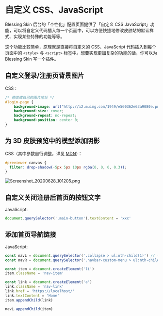 # 自定义 CSS、JavaScript

Blessing Skin 后台的「个性化」配置页面提供了「自定义 CSS JavaScript」功能，可以将自定义代码插入每一个页面中，可以方便快捷地修改皮肤站的默认样式、实现某些特殊的功能等等。

这个功能比较简单，原理就是直接将自定义的 CSS、JavaScript 代码插入到每个页面中的 `<style>` 与 `<script>` 标签中。想要实现更加复杂的功能的话，你可以为 Blessing Skin 写一个插件。

## 自定义登录/注册页背景图片

CSS：

```css
/* 修改成自己的图片地址 */
#login-page {
    background-image: url("http://i2.muimg.com/1949/e560362e63a9080e.png");
    background-size: cover;
    background-repeat: no-repeat;
    background-position: center 0;
}
```

## 为 3D 皮肤预览中的模型添加阴影

CSS（其中参数自行调整，详见 [MDN](https://developer.mozilla.org/en-US/docs/Web/CSS/filter-function/drop-shadow)）：

```css
#previewer canvas {
  filter: drop-shadow(-5px 5px 10px rgba(0, 0, 0, 0.3));
}
```

![Screenshot_20200628_101205.png](https://i.loli.net/2020/06/28/sZVIqLtxUA5SwYR.png)

## 自定义关闭注册后首页的按钮文字

JavaScript:

```js
document.querySelector('.main-button').textContent = 'xxx'
```

## 添加首页导航链接

JavaScript:

```js
const navL = document.querySelector('.collapse > ul:nth-child(1)') // 导航栏左侧
const navR = document.querySelector('.navbar-custom-menu > ul:nth-child(1)') // 导航栏右侧

const item = document.createElement('li')
item.className = 'nav-item'

const link = document.createElement('a')
link.className = 'nav-link'
link.href = 'https://localhost/'
link.textContent = 'Home'
item.appendChild(link)

navL.appendChild(item)
```
